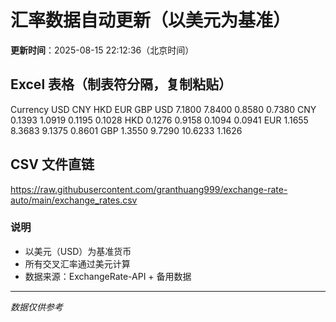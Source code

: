 # 汇率数据自动更新（以美元为基准）

**更新时间**：2025-08-15 22:12:36（北京时间）

## Excel 表格（制表符分隔，复制粘贴）

Currency	USD	CNY	HKD	EUR	GBP
USD		7.1800	7.8400	0.8580	0.7380
CNY	0.1393		1.0919	0.1195	0.1028
HKD	0.1276	0.9158		0.1094	0.0941
EUR	1.1655	8.3683	9.1375		0.8601
GBP	1.3550	9.7290	10.6233	1.1626	

## CSV 文件直链

https://raw.githubusercontent.com/granthuang999/exchange-rate-auto/main/exchange_rates.csv

### 说明
- 以美元（USD）为基准货币
- 所有交叉汇率通过美元计算
- 数据来源：ExchangeRate-API + 备用数据

---
*数据仅供参考*